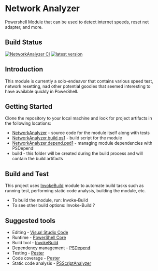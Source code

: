 # Network Analyzer

Powershell Module that can be used to detect internet speeds, reset net adapter, and more. 

## Build Status

[![NetworkAnalyzer CI](https://github.com/beau-witter/NetworkAnalyzer/actions/workflows/main.yml/badge.svg?branch=main)](https://github.com/beau-witter/NetworkAnalyzer/actions/workflows/main.yml)
[![latest version](https://img.shields.io/powershellgallery/v/NetworkAnalyzer.svg?label=latest+version)](https://www.powershellgallery.com/packages/NetworkAnalyzer)

## Introduction

This module is currently a solo-endeavor that contains various speed test, network resetting, nad other potential goodies that seemed interesting to have available quickly in PowerShell.

## Getting Started

Clone the repository to your local machine and look for project artifacts in the following locations:

* [NetworkAnalyzer](https://github.com/beau-witter/NetworkAnalyzer/tree/main/NetworkAnalyzer) - source code for the module itself along with tests
* [NetworkAnalyzer.build.ps1](https://github.com/beau-witter/NetworkAnalyzer/blob/main/NetworkAnalyzer.build.ps1) - build script for the module
* [NetworkAnalyzer.depend.psd1](https://github.com/beau-witter/NetworkAnalyzer/blob/main/NetworkAnalyzer.depend.psd1) - managing module dependencies with PSDepend
* build - this folder will be created during the build process and will contain the build artifacts

## Build and Test

This project uses [InvokeBuild](https://github.com/nightroman/Invoke-Build) module to automate build tasks such as running test, performing static code analysis, building the module, etc.

* To build the module, run: Invoke-Build
* To see other build options: Invoke-Build ?

## Suggested tools

* Editing - [Visual Studio Code](https://github.com/Microsoft/vscode)
* Runtime - [PowerShell Core](https://github.com/powershell)
* Build tool - [InvokeBuild](https://github.com/nightroman/Invoke-Build)
* Dependency management - [PSDepend](https://github.com/RamblingCookieMonster/PSDepend)
* Testing - [Pester](https://github.com/Pester/Pester)
* Code coverage - [Pester](https://pester.dev/docs/usage/code-coverage)
* Static code analysis - [PSScriptAnalyzer](https://github.com/PowerShell/PSScriptAnalyzer)
